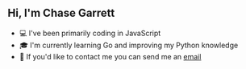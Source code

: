 ## Hi, I'm Chase Garrett

- :computer: I've been primarily coding in JavaScript
- :mortar_board: I'm currently learning Go and improving my Python knowledge
- :email: If you'd like to contact me you can send me an [email](mailto:chasegarrett@tutanota.com)
